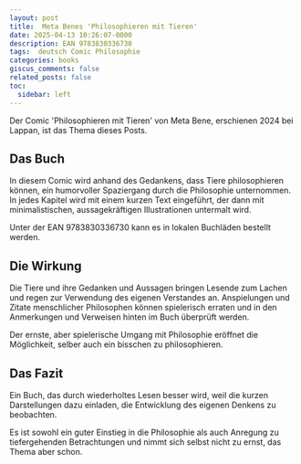 ```yaml
---
layout: post
title:  Meta Benes 'Philosophieren mit Tieren'
date: 2025-04-13 10:26:07-0000
description: EAN 9783830336730
tags:  deutsch Comic Philosophie
categories: books
giscus_comments: false
related_posts: false
toc:
  sidebar: left
---
```


Der Comic 'Philosophieren mit Tieren' von Meta Bene, erschienen 2024 bei Lappan, ist das Thema dieses Posts.


## Das Buch

In diesem Comic wird anhand des Gedankens, dass Tiere philosophieren können, ein humorvoller Spaziergang durch die Philosophie unternommen. In jedes Kapitel wird mit einem kurzen Text eingeführt, der dann mit minimalistischen, aussagekräftigen Illustrationen untermalt wird. 

Unter der EAN 9783830336730 kann es in lokalen Buchläden bestellt werden.


## Die Wirkung

Die Tiere und ihre Gedanken und Aussagen bringen Lesende zum Lachen und regen zur Verwendung des eigenen Verstandes an. Anspielungen und Zitate menschlicher Philosophen können spielerisch erraten und in den Anmerkungen und Verweisen hinten im Buch überprüft werden. 

Der ernste, aber spielerische Umgang mit Philosophie eröffnet die Möglichkeit, selber auch ein bisschen zu philosophieren.


## Das Fazit

Ein Buch, das durch wiederholtes Lesen besser wird, weil die kurzen Darstellungen dazu einladen, die Entwicklung des eigenen Denkens zu beobachten. 

Es ist sowohl ein guter Einstieg in die Philosophie als auch Anregung zu tiefergehenden Betrachtungen und nimmt sich selbst nicht zu ernst, das Thema aber schon.
